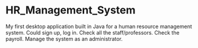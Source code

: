 # HR_Management_System

My first desktop application built in Java for a human resource management system.
Could sign up, log in. Check all the staff/professors. Check the payroll. 
Manage the system as an administrator.
